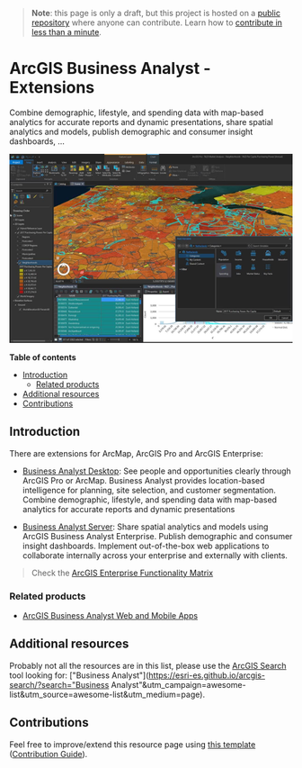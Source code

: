 > **Note**: this page is only a draft, but this project is hosted on a [public repository](https://github.com/hhkaos/awesome-arcgis) where anyone can contribute. Learn how to [contribute in less than a minute](https://github.com/hhkaos/awesome-arcgis/blob/master/CONTRIBUTING.md#contributions).

# ArcGIS Business Analyst - Extensions

 Combine demographic, lifestyle, and spending data with map-based analytics for accurate reports and dynamic presentations, share spatial analytics and models, publish demographic and consumer insight dashboards, ...

![ArcGIS Schematics Screenshot](../../product-thumbnails/business-analyst.png)  

<!-- START doctoc generated TOC please keep comment here to allow auto update -->
<!-- DON'T EDIT THIS SECTION, INSTEAD RE-RUN doctoc TO UPDATE -->
**Table of contents**

- [Introduction](#introduction)
  - [Related products](#related-products)
- [Additional resources](#additional-resources)
- [Contributions](#contributions)

<!-- END doctoc generated TOC please keep comment here to allow auto update -->

## Introduction

There are extensions for ArcMap, ArcGIS Pro and ArcGIS Enterprise:

* [Business Analyst Desktop](https://www.esri.com/en-us/arcgis/products/arcgis-business-analyst/applications/desktop): See people and opportunities clearly through ArcGIS Pro or ArcMap. Business Analyst provides location-based intelligence for planning, site selection, and customer segmentation. Combine demographic, lifestyle, and spending data with map-based analytics for accurate reports and dynamic presentations

* [Business Analyst Server](http://server.arcgis.com/en/server/latest/get-started/windows/what-is-arcgis-business-analyst-server-.htm): Share spatial analytics and models using ArcGIS Business Analyst Enterprise. Publish demographic and consumer insight dashboards. Implement out-of-the-box web applications to collaborate internally across your enterprise and externally with clients.

> Check the [ArcGIS Enterprise Functionality Matrix](https://assets.esri.com/content/dam/esrisites/media/brochures/arcgis-enterprise-functionality-matrix.pdf)

### Related products

* [ArcGIS Business Analyst Web and Mobile Apps](../business-analyst/README.md)

## Additional resources

Probably not all the resources are in this list, please use the [ArcGIS Search](https://esri-es.github.io/arcgis-search/) tool looking for: ["Business Analyst"](https://esri-es.github.io/arcgis-search/?search="Business Analyst"&utm_campaign=awesome-list&utm_source=awesome-list&utm_medium=page).

## Contributions

Feel free to improve/extend this resource page using [this template](https://github.com/hhkaos/awesome-arcgis/blob/master/templates/PRODUCT_PAGE_TEMPLATE.md) ([Contribution Guide](https://github.com/hhkaos/awesome-arcgis/blob/master/CONTRIBUTING.md)).
